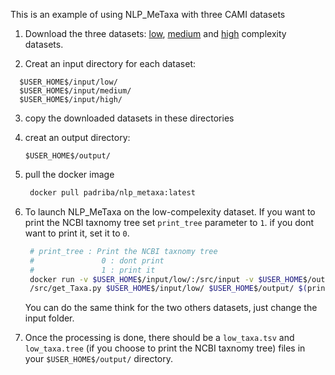 This is an example of using NLP_MeTaxa with three CAMI datasets
1. Download the three datasets:
    [low](https://drive.google.com/open?id=1-0uaypF4TaWNELcvZ05DiKJyjZVkDT-a), [medium](https://drive.google.com/open?id=1-8VenrEdSc7D1sAKrFdht1XR_hZIC7Lr) and [high](https://drive.google.com/open?id=1-9AKKjRA-ca-CjwFz2tSV9a_-mk_nTGs) complexity datasets.
    
2. Creat an input directory for each dataset:
  ```
    $USER_HOME$/input/low/
    $USER_HOME$/input/medium/
    $USER_HOME$/input/high/
  ```
  
3. copy the downloaded datasets in these directories
4. creat an output directory: 
    ```
    $USER_HOME$/output/
    ```
5. pull the docker image

    ```sh
     docker pull padriba/nlp_metaxa:latest
   ```
6. To launch NLP_MeTaxa on the low-compelexity dataset. If you want to print the NCBI taxnomy tree set ``` print_tree ``` parameter to ```1```. if you dont want to print it, set it to ```0```. 
     ```sh
      # print_tree : Print the NCBI taxnomy tree
      #               0 : dont print
      #               1 : print it
      docker run -v $USER_HOME$/input/low/:/src/input -v $USER_HOME$/output/:/src/output -t padriba/nlp_metaxa python3       
      /src/get_Taxa.py $USER_HOME$/input/low/ $USER_HOME$/output/ $(print_tree)

   ```
     You can do the same think for the two others datasets, just change the input folder.
  
  7. Once the processing is done, there should be a ```low_taxa.tsv``` and ```low_taxa.tree``` (if you choose to print the NCBI taxnomy tree) files in your ``` $USER_HOME$/output/ ``` directory. 
